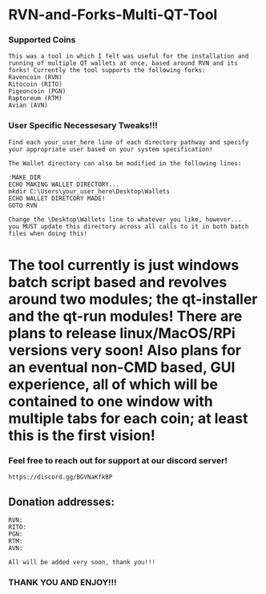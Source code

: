 # RVN-and-Forks-Multi-QT-Tool

### Supported Coins
	This was a tool in which I felt was useful for the installation and running of multiple QT wallets at once, based around RVN and its forks! Currently the tool supports the following forks:
	Ravencoin (RVN)
	Ritocoin (RITO)
	Pigeoncoin (PGN)
	Raptoreum (RTM)
	Avian (AVN)

### User Specific Necessesary Tweaks!!!
	Find each your_user_here line of each directory pathway and specify your appropriate user based on your system specification!
	
	The Wallet directory can also be modified in the following lines:
	
	:MAKE_DIR
	ECHO MAKING WALLET DIRECTORY...
	mkdir C:\Users\your_user_here\Desktop\Wallets
	ECHO WALLET DIRETCORY MADE!
	GOTO RVN

	Change the \Desktop\Wallets line to whatever you like, however... 
	you MUST update this directory across all calls to it in both batch files when doing this!

# The tool currently is just windows batch script based and revolves around two modules; the qt-installer and the qt-run modules! There are plans to release linux/MacOS/RPi versions very soon! Also plans for an eventual non-CMD based, GUI experience, all of which will be contained to one window with multiple tabs for each coin; at least this is the first vision!

### Feel free to reach out for support at our discord server! 
	https://discord.gg/BGVNaKfkBP

## Donation addresses:
	RVN:
	RITO:
	PGN:
	RTM:
	AVN:
	
	All will be added very soon, thank you!!!

### THANK YOU AND ENJOY!!!

